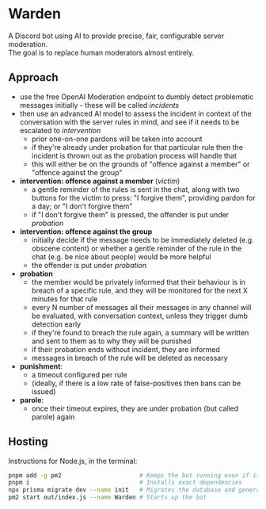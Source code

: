 # Warden

A Discord bot using AI to provide precise, fair, configurable server moderation.  
The goal is to replace human moderators almost entirely.

## Approach
- use the free OpenAI Moderation endpoint to dumbly detect problematic messages initially - these will be called *incidents*
- then use an advanced AI model to assess the incident in context of the conversation with the server rules in mind, and see if it needs to be escalated to *intervention*
  - prior one-on-one pardons will be taken into account
  - if they're already under probation for that particular rule then the incident is thrown out as the probation process will handle that
  - this will either be on the grounds of "offence against a member" or "offence against the group"
- **intervention: offence against a member** (*victim*)
  - a gentle reminder of the rules is sent in the chat, along with two buttons for the victim to press: "I forgive them", providing pardon for a day; or "I don't forgive them"
  - if "I don't forgive them" is pressed, the offender is put under *probation*
- **intervention: offence against the group**
  - initially decide if the message needs to be immediately deleted (e.g. obscene content) or whether a gentle reminder of the rule in the chat (e.g. be nice about people) would be more helpful
  - the offender is put under *probation*
- **probation**
  - the member would be privately informed that their behaviour is in breach of a specific rule, and they will be monitored for the next X minutes for that rule
  - every N number of messages all their messages in any channel will be evaluated, with conversation context, unless they trigger dumb detection early
  - if they're found to breach the rule again, a summary will be written and sent to them as to why they will be punished
  - if their probation ends without incident, they are informed
  - messages in breach of the rule will be deleted as necessary
- **punishment**:
  - a timeout configured per rule
  - (ideally, if there is a low rate of false-positives then bans can be issued)
- **parole**:
  - once their timeout expires, they are under probation (but called parole) again

## Hosting

Instructions for Node.js, in the terminal:

```bash
pnpm add -g pm2                      # Keeps the bot running even if it crashes
pnpm i                               # Installs exact dependencies
npx prisma migrate dev --name init   # Migrates the database and generates client
pm2 start out/index.js --name Warden # Starts up the bot
```
